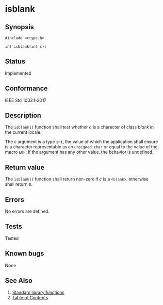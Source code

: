 # isblank

## Synopsis

`#include <ctype.h>`

`int isblank(int c);`

## Status

Implemented

## Conformance

IEEE Std 1003.1-2017

## Description

The `isblank()` function shall test whether _c_ is a character of class _blank_ in the current locale.

The _c_ argument is a type `int`, the value of which the application shall ensure is a character representable as an
`unsigned char` or equal to the value of the macro `EOF`. If the argument has any other value, the behavior is
undefined.

## Return value

The `isblank()` function shall return non-zero if _c_ is a `<blank>`, otherwise shall return `0`.

## Errors

No errors are defined.

## Tests

Tested

## Known bugs

None

## See Also

1. [Standard library functions](../README.md)
2. [Table of Contents](../../../README.md)
